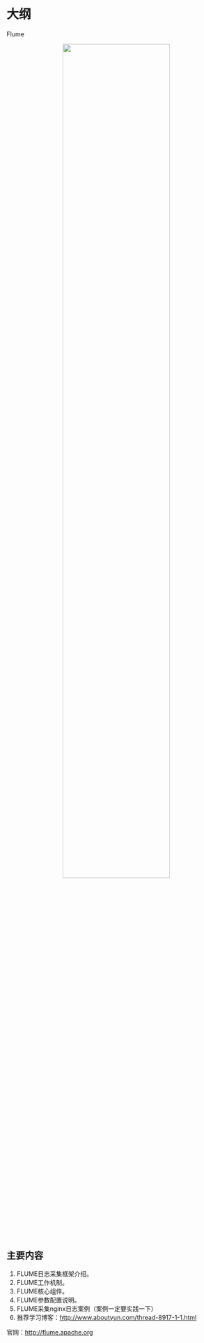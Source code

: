 
# 大纲

Flume

<p align="center">
    <img width="70%" height="70%" src="http://images.iterate.site/blog/image/20191015/ucfGUMUIIos3.png?imageslim">
</p>

## 主要内容


1. FLUME日志采集框架介绍。
2. FLUME工作机制。
3. FLUME核心组件。
4. FLUME参数配置说明。
5. FLUME采集nginx日志案例（案例一定要实践一下）
6. 推荐学习博客：<http://www.aboutyun.com/thread-8917-1-1.html>

官网：http://flume.apache.org
